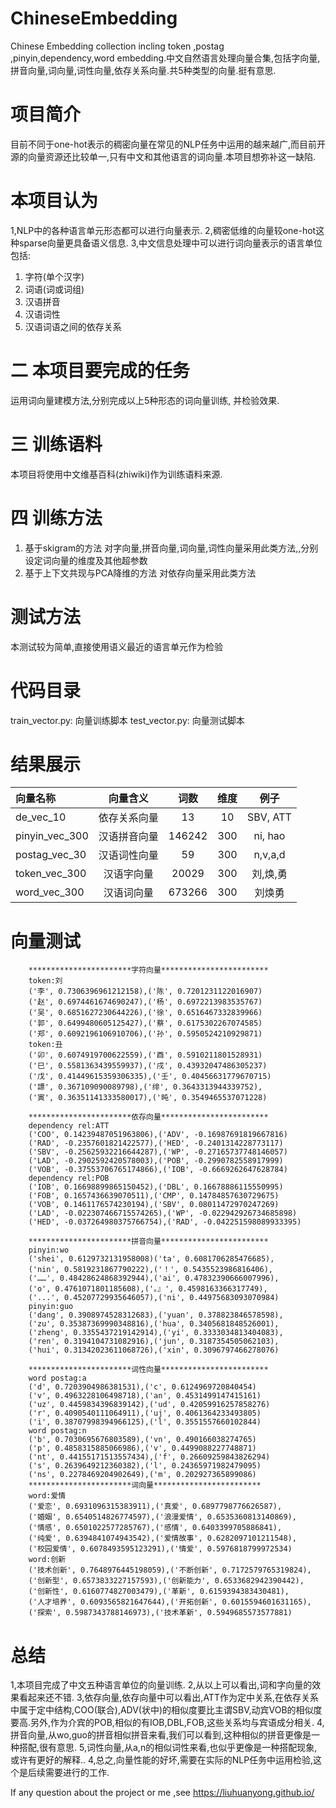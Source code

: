 # ChineseEmbedding
Chinese Embedding collection incling token ,postag ,pinyin,dependency,word embedding.中文自然语言处理向量合集,包括字向量,拼音向量,词向量,词性向量,依存关系向量.共5种类型的向量.挺有意思.

# 项目简介
目前不同于one-hot表示的稠密向量在常见的NLP任务中运用的越来越广,而目前开源的向量资源还比较单一,只有中文和其他语言的词向量.本项目想弥补这一缺陷.
# 本项目认为
1,NLP中的各种语言单元形态都可以进行向量表示.
2,稠密低维的向量较one-hot这种sparse向量更具备语义信息.
3,中文信息处理中可以进行词向量表示的语言单位包括:
1) 字符(单个汉字)
2) 词语(词或词组)
3) 汉语拼音
4) 汉语词性
5) 汉语词语之间的依存关系
# 二 本项目要完成的任务
运用词向量建模方法,分别完成以上5种形态的词向量训练, 并检验效果.
# 三 训练语料
本项目将使用中文维基百科(zhiwiki)作为训练语料来源.
# 四 训练方法
1) 基于skigram的方法
对字向量,拼音向量,词向量,词性向量采用此类方法,,分别设定词向量的维度及其他超参数
2) 基于上下文共现与PCA降维的方法
对依存向量采用此类方法
# 测试方法
本测试较为简单,直接使用语义最近的语言单元作为检验
# 代码目录
train_vector.py: 向量训练脚本
test_vector.py: 向量测试脚本

# 结果展示

| 向量名称 | 向量含义 | 词数 | 维度 | 例子 |
| :--- | :---: | :---: | :---: | :---: |
| de_vec_10 | 依存关系向量 | 13 | 10 | SBV, ATT |
| pinyin_vec_300 | 汉语拼音向量 | 146242 | 300 | ni, hao |
| postag_vec_30 | 汉语词性向量 | 59| 300 | n,v,a,d |
| token_vec_300 | 汉语字向量 | 20029 | 300 | 刘,焕,勇 |
| word_vec_300 | 汉语词向量 | 673266 | 300 | 刘焕勇 |

# 向量测试

        ***********************字符向量************************
        token:刘
        ('李', 0.7306396961212158),('陈', 0.7201231122016907)
        ('赵', 0.6974461674690247),('杨', 0.6972213983535767)
        ('吴', 0.6851627230644226),('徐', 0.6516467332839966)
        ('郭', 0.6499480605125427),('蔡', 0.6175302267074585)
        ('郑', 0.6092196106910706),('孙', 0.5950524210929871)
        token:丑
        ('卯', 0.6074919700622559),('酉', 0.5910211801528931)
        ('巳', 0.5581363439559937),('戌', 0.43932047486305237)
        ('戊', 0.41449615359306335),('壬', 0.40456631779670715)
        ('謤', 0.367109090089798),('绯', 0.3643313944339752),
        ('寅', 0.36351141333580017),('旽', 0.3549465537071228)

        ***********************依存向量************************
        dependency rel:ATT
        ('COO', 0.14239487051963806),('ADV', -0.16987691819667816)
        ('RAD', -0.2357601821422577),('HED', -0.2401314228773117)
        ('SBV', -0.25625932216644287),('WP', -0.27165737748146057)
        ('LAD', -0.2902592420578003),('POB', -0.2990782558917999)
        ('VOB', -0.37553706765174866),('IOB', -0.6669262647628784)
        dependency rel:POB
        ('IOB', 0.16698899865150452),('DBL', 0.16678886115550995)
        ('FOB', 0.1657436639070511),('CMP', 0.14784857630729675)
        ('VOB', 0.1461176574230194),('SBV', 0.08011472970247269)
        ('LAD', -0.022307466715574265),('WP', -0.022942926734685898)
        ('HED', -0.037264980375766754),('RAD', -0.042251598089933395)

        ***********************拼音向量************************
        pinyin:wo
        ('shei', 0.6129732131958008)('ta', 0.6081706285476685),
        ('nin', 0.5819231867790222),('！', 0.5435523986816406),
        ('……', 0.48428624868392944),('ai', 0.47832390666007996),
        ('o', 0.4761071801185608),('。』', 0.4598163366317749),
        ('...', 0.45207729935646057),('ni', 0.44975683093070984)
        pinyin:guo
        ('dang', 0.3908974528312683),('yuan', 0.378823846578598),
        ('zu', 0.35387369990348816),('hua', 0.3405681848526001),
        ('zheng', 0.3355437219142914),('yi', 0.3333034813404083),
        ('ren', 0.3194104731082916),('jun', 0.3187354505062103),
        ('hui', 0.31342023611068726),('xin', 0.3096797466278076)

        ***********************词性向量************************
        word postag:a
        ('d', 0.7203904986381531),('c', 0.6124969720840454)
        ('v', 0.4963228106498718),('an', 0.4531499147415161)
        ('uz', 0.4459834396839142),('ud', 0.42059916257858276)
        ('r', 0.4090540111064911),('uj', 0.4061364233493805)
        ('i', 0.38707998394966125),('l', 0.3551557660102844)
        word postag:n
        ('b', 0.7030695676803589),('vn', 0.490166038274765)
        ('p', 0.4858315885066986),('v', 0.4499088227748871)
        ('nt', 0.44155171513557434),('f', 0.26609259843826294)
        ('s', 0.2639649212360382),('l', 0.24365971982479095)
        ('ns', 0.2278469204902649),('m', 0.202927365899086)
        ***********************词向量************************
        word:爱情
        ('爱恋', 0.6931096315383911),('真爱', 0.6897798776626587),
        ('婚姻', 0.6540514826774597),('浪漫爱情', 0.6535360813140869),
        ('情感', 0.6501022577285767),('感情', 0.6403399705886841),
        ('纯爱', 0.6394841074943542),('爱情故事', 0.6282097101211548),
        ('校园爱情', 0.6078493595123291),('情爱', 0.5976818799972534)
        word:创新
        ('技术创新', 0.7648976445198059),('不断创新', 0.7172579765319824),
        ('创新型', 0.6573833227157593),('创新能力', 0.6533682942390442),
        ('创新性', 0.6160774827003479),('革新', 0.6159394383430481),
        ('人才培养', 0.6093565821647644),('开拓创新', 0.6015594601631165),
        ('探索', 0.5987343788146973),('技术革新', 0.5949685573577881)

# 总结
1,本项目完成了中文五种语言单位的向量训练.
2,从以上可以看出,词和字向量的效果看起来还不错.
3,依存向量,依存向量中可以看出,ATT作为定中关系,在依存关系中属于定中结构,COO(联合),ADV(状中)的相似度要比主谓SBV,动宾VOB的相似度要高.另外,作为介宾的POB,相似的有IOB,DBL,FOB,这些关系均与宾语成分相关.
4,拼音向量,从wo,guo的拼音相似拼音来看,我们可以看到,这种相似的拼音更像是一种搭配,很有意思.
5,词性向量,从a,n的相似词性来看,也似乎更像是一种搭配现象,或许有更好的解释..
4,总之,向量性能的好坏,需要在实际的NLP任务中运用检验,这个是后续需要进行的工作.

If any question about the project or me ,see https://liuhuanyong.github.io/

